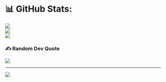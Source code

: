 # 📊 GitHub Stats:
![](https://github-readme-stats.vercel.app/api?username=Nilufa-Khan&theme=monokai&hide_border=false&include_all_commits=true&count_private=true)<br/>
![](https://github-readme-streak-stats.herokuapp.com/?user=Nilufa-Khan&theme=monokai&hide_border=false)<br/>
![](https://github-readme-stats.vercel.app/api/top-langs/?username=Nilufa-Khan&theme=monokai&hide_border=false&include_all_commits=true&count_private=true&layout=compact)


### ✍️ Random Dev Quote
![](https://quotes-github-readme.vercel.app/api?type=horizontal&theme=radical)

---
[![](https://visitcount.itsvg.in/api?id=Nilufa-Khan&icon=0&color=0)](https://visitcount.itsvg.in)
